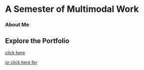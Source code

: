 # A Semester of Multimodal Work

### About Me


## Explore the Portfolio

[click here](about.md) 

[or click here for](forward.md)
